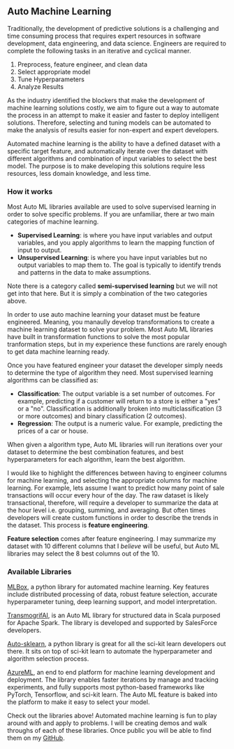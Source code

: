## Auto Machine Learning

Traditionally, the development of predictive solutions is a challenging and time consuming process that requires expert resources in software development, data engineering, and data science. Engineers are required to complete the following tasks in an iterative and cyclical manner.   
1. Preprocess, feature engineer, and clean data
1. Select appropriate model
1. Tune Hyperparameters 
1. Analyze Results

As the industry identified the blockers that make the development of machine learning solutions costly, we aim to figure out a way to automate the process in an attempt to make it easier and faster to deploy intelligent solutions. Therefore, selecting and tuning models can be automated to make the analysis of results easier for non-expert and expert developers.   

Automated machine learning is the ability to have a defined dataset with a specific target feature, and automatically iterate over the dataset with different algorithms and combination of input variables to select the best model. The purpose is to make developing this solutions require less resources, less domain knowledge, and less time. 

### How it works
Most Auto ML libraries available are used to solve supervised learning in order to solve specific problems. If you are unfamiliar, there ar two main categories of machine learning.  
- **Supervised Learning**: is where you have input variables and output variables, and you apply algorithms to learn the mapping function of input to output.    
- **Unsupervised Learning**: is where you have input variables but no output variables to map them to. The goal is typically to identify trends and patterns in the data to make assumptions.  

Note there is a category called **semi-supervised learning** but we will not get into that here. But it is simply a combination of the two categories above.    

In order to use auto machine learning your dataset must be feature engineered. Meaning, you manaully develop transformations to create a machine learning dataset to solve your problem. Most Auto ML libraries have built in transformation functions to solve the most popular tranformation steps, but in my experience these functions are rarely enough to get data machine learning ready. 

Once you have featured engineer your dataset the developer simply needs to determine the type of algorithm they need. Most supervised learning algorithms can be classified as: 

- **Classification**: The output variable is a set number of outcomes. For example, predicting if a customer will return to a store is either a "yes" or a "no". Classification is additionally broken into multiclassification (3 or more outcomes) and binary classification (2 outcomes).  
- **Regression**: The output is a numeric value. For example, predicting the prices of a car or house. 


When given a algorithm type, Auto ML libraries will run iterations over your dataset to determine the best combination features, and best hyperparameters for each algorithm, learn the best algorithm. 

I would like to highlight the differences between having to engineer columns for machine learning, and selecting the appropriate columns for machine learning. For example, lets assume I want to predict how many point of sale transactions will occur every hour of the day. The raw dataset is likely transactional, therefore, will require a developer to summarize the data at the hour level i.e. grouping, summing, and averaging. But often times developers will create custom functions in order to describe the trends in the dataset. This process is **feature engineering**. 

**Feature selection** comes after feature engineering. I may summarize my dataset with 10 different columns that I *believe* will be useful, but Auto ML libraries may select the 8 best columns out of the 10. 

### Available Libraries

[MLBox](https://github.com/AxeldeRomblay/MLBox), a python library for automated machine learning. Key features include distributed processing of data, robust feature selection, accurate hyperparameter tuning, deep learning support, and model interpretation.  

[TransmogrifAI](https://transmogrif.ai/), is an Auto ML library for structured data in Scala purposed for Apache Spark. The library is developed and supported by SalesForce developers.  

[Auto-sklearn](https://automl.github.io/auto-sklearn/stable/), a python library is great for all the sci-kit learn developers out there. It sits on top of sci-kit learn to automate the hyperparameter and algorithm selection process.  

[AzureML](https://docs.microsoft.com/en-us/azure/machine-learning/service/concept-automated-ml), an end to end platform for machine learning development and deployment. The library enables faster iterations by manage and tracking experiments, and fully supports most python-based frameworks like PyTorch, Tensorflow, and sci-kit learn. The Auto ML feature is baked into the platform to make it easy to select your model.   


Check out the libraries above! Automated machine learning is fun to play around with and apply to problems. I will be creating demos and walk throughs of each of these libraries. Once public you will be able to find them on my [GitHub](https://github.com/ryanchynoweth44/AutoMLExamples). 